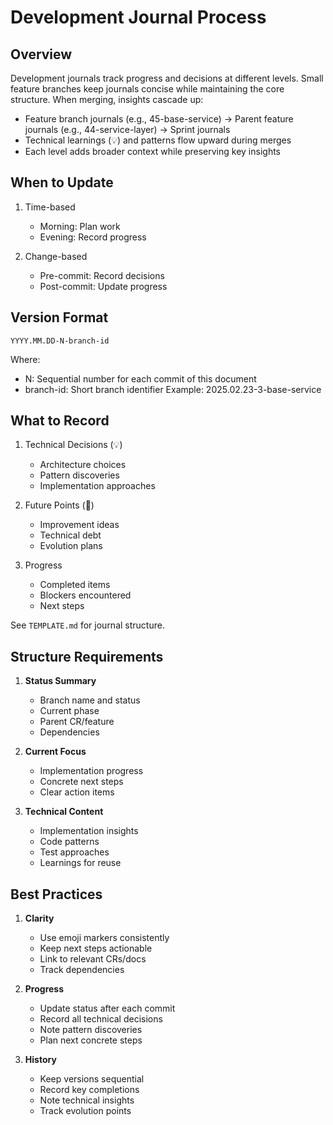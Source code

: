 # Development Journal Process

## Overview
Development journals track progress and decisions at different levels. Small feature branches keep journals concise while maintaining the core structure. When merging, insights cascade up:
- Feature branch journals (e.g., 45-base-service) → Parent feature journals (e.g., 44-service-layer) → Sprint journals
- Technical learnings (💡) and patterns flow upward during merges
- Each level adds broader context while preserving key insights

## When to Update
1. Time-based
   - Morning: Plan work
   - Evening: Record progress

2. Change-based
   - Pre-commit: Record decisions
   - Post-commit: Update progress

## Version Format
```
YYYY.MM.DD-N-branch-id
```
Where:
- N: Sequential number for each commit of this document
- branch-id: Short branch identifier
Example: 2025.02.23-3-base-service

## What to Record
1. Technical Decisions (💡)
   - Architecture choices
   - Pattern discoveries
   - Implementation approaches

2. Future Points (🔄)
   - Improvement ideas
   - Technical debt
   - Evolution plans

3. Progress
   - Completed items
   - Blockers encountered
   - Next steps

See `TEMPLATE.md` for journal structure.

## Structure Requirements
1. **Status Summary**
   - Branch name and status
   - Current phase
   - Parent CR/feature
   - Dependencies

2. **Current Focus**
   - Implementation progress
   - Concrete next steps
   - Clear action items

3. **Technical Content**
   - Implementation insights
   - Code patterns
   - Test approaches
   - Learnings for reuse

## Best Practices
1. **Clarity**
   - Use emoji markers consistently
   - Keep next steps actionable
   - Link to relevant CRs/docs
   - Track dependencies

2. **Progress**
   - Update status after each commit
   - Record all technical decisions
   - Note pattern discoveries
   - Plan next concrete steps

3. **History**
   - Keep versions sequential
   - Record key completions
   - Note technical insights
   - Track evolution points
